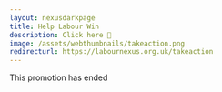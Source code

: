 ```yaml
---
layout: nexusdarkpage
title: Help Labour Win
description: Click here 🌹
image: /assets/webthumbnails/takeaction.png
redirecturl: https://labournexus.org.uk/takeaction
---
```


This promotion has ended